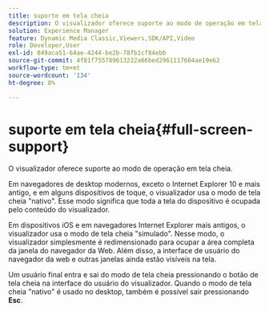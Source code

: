 ```yaml
---
title: suporte em tela cheia
description: O visualizador oferece suporte ao modo de operação em tela cheia.
solution: Experience Manager
feature: Dynamic Media Classic,Viewers,SDK/API,Video
role: Developer,User
exl-id: 049aca51-64ae-4244-be2b-78fb1cf84ebb
source-git-commit: 4f81f755789613222a66bed2961117604ae19e62
workflow-type: tm+mt
source-wordcount: '134'
ht-degree: 0%

---
```


# suporte em tela cheia{#full-screen-support}

O visualizador oferece suporte ao modo de operação em tela cheia.

Em navegadores de desktop modernos, exceto o Internet Explorer 10 e mais antigo, e em alguns dispositivos de toque, o visualizador usa o modo de tela cheia &quot;nativo&quot;. Esse modo significa que toda a tela do dispositivo é ocupada pelo conteúdo do visualizador.

Em dispositivos iOS e em navegadores Internet Explorer mais antigos, o visualizador usa o modo de tela cheia &quot;simulado&quot;. Nesse modo, o visualizador simplesmente é redimensionado para ocupar a área completa da janela do navegador da Web. Além disso, a interface de usuário do navegador da web e outras janelas ainda estão visíveis na tela.

Um usuário final entra e sai do modo de tela cheia pressionando o botão de tela cheia na interface do usuário do visualizador. Quando o modo de tela cheia &quot;nativo&quot; é usado no desktop, também é possível sair pressionando **Esc**.
